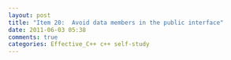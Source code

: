 ```yaml
---
layout: post
title: "Item 20:  Avoid data members in the public interface"
date: 2011-06-03 05:38
comments: true
categories: Effective_C++ c++ self-study
---
```

